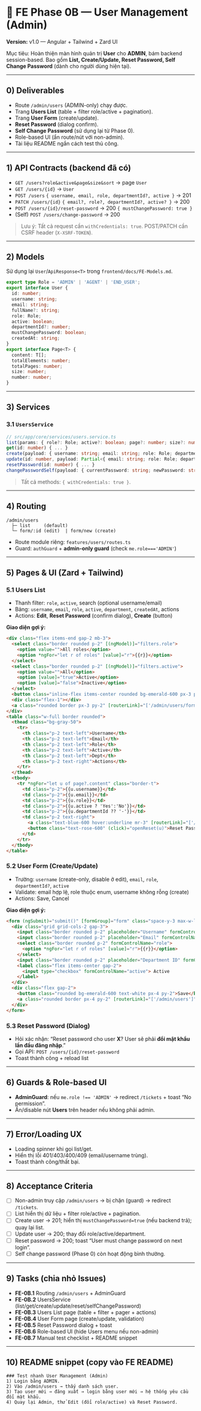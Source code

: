 # 👑 FE Phase 0B — User Management (Admin)
**Version:** v1.0 — Angular + Tailwind + Zard UI

Mục tiêu: Hoàn thiện màn hình quản trị **User** cho **ADMIN**, bám backend session-based. Bao gồm **List, Create/Update, Reset Password, Self Change Password** (dành cho người dùng hiện tại).

---

## 0) Deliverables
- Route `/admin/users` (ADMIN-only) chạy được.
- Trang **Users List** (table + filter role/active + pagination).
- Trang **User Form** (create/update).
- **Reset Password** (dialog confirm).
- **Self Change Password** (sử dụng lại từ Phase 0).
- Role-based UI (ẩn route/nút với non-admin).
- Tài liệu README ngắn cách test thủ công.

---

## 1) API Contracts (backend đã có)
- `GET /users?role&active&page&size&sort` → page `User`
- `GET /users/{id}` → `User`
- `POST /users` `{ username, email, role, departmentId?, active }` → 201
- `PATCH /users/{id}` `{ email?, role?, departmentId?, active? }` → 200
- `POST /users/{id}/reset-password` → 200 `{ mustChangePassword: true }`
- (Self) `POST /users/change-password` → 200

> Lưu ý: Tất cả request cần `withCredentials: true`. POST/PATCH cần CSRF header (`X-XSRF-TOKEN`).

---

## 2) Models
Sử dụng lại `User`/`ApiResponse<T>` trong `frontend/docs/FE-Models.md`.

```ts
export type Role = 'ADMIN' | 'AGENT' | 'END_USER';
export interface User {
  id: number;
  username: string;
  email: string;
  fullName?: string;
  role: Role;
  active: boolean;
  departmentId?: number;
  mustChangePassword: boolean;
  createdAt: string;
}
export interface Page<T> {
  content: T[];
  totalElements: number;
  totalPages: number;
  size: number;
  number: number;
}
```

---

## 3) Services
### 3.1 `UsersService`
```ts
// src/app/core/services/users.service.ts
list(params: { role?: Role; active?: boolean; page?: number; size?: number; sort?: string; }) { ... }
get(id: number) { ... }
create(payload: { username: string; email: string; role: Role; departmentId?: number; active?: boolean; }) { ... }
update(id: number, payload: Partial<{ email: string; role: Role; departmentId?: number; active: boolean; }>) { ... }
resetPassword(id: number) { ... }
changePasswordSelf(payload: { currentPassword: string; newPassword: string; }) { ... }
```

> Tất cả methods: `{ withCredentials: true }`.

---

## 4) Routing
```
/admin/users
  ├─ list     (default)
  └─ form/:id (edit)  | form/new (create)
```
- Route module riêng: `features/users/routes.ts`
- Guard: `authGuard` + **admin-only guard** (check `me.role==='ADMIN'`)

---

## 5) Pages & UI (Zard + Tailwind)
### 5.1 Users List
- Thanh filter: `role`, `active`, search (optional username/email)
- Bảng: `username`, `email`, `role`, `active`, `department`, `createdAt`, actions
- Actions: **Edit**, **Reset Password** (confirm dialog), **Create** (button)

**Giao diện gợi ý:**
```html
<div class="flex items-end gap-2 mb-3">
  <select class="border rounded p-2" [(ngModel)]="filters.role">
    <option value="">All roles</option>
    <option *ngFor="let r of roles" [value]="r">{{r}}</option>
  </select>
  <select class="border rounded p-2" [(ngModel)]="filters.active">
    <option value="">All</option>
    <option [value]="true">Active</option>
    <option [value]="false">Inactive</option>
  </select>
  <button class="inline-flex items-center rounded bg-emerald-600 px-3 py-2 text-white" (click)="reload()">Filter</button>
  <div class="flex-1"></div>
  <a class="rounded border px-3 py-2" [routerLink]="['/admin/users/form/new']">+ Create</a>
</div>
<table class="w-full border rounded">
  <thead class="bg-gray-50">
    <tr>
      <th class="p-2 text-left">Username</th>
      <th class="p-2 text-left">Email</th>
      <th class="p-2 text-left">Role</th>
      <th class="p-2 text-left">Active</th>
      <th class="p-2 text-left">Dept</th>
      <th class="p-2 text-right">Actions</th>
    </tr>
  </thead>
  <tbody>
    <tr *ngFor="let u of page?.content" class="border-t">
      <td class="p-2">{{u.username}}</td>
      <td class="p-2">{{u.email}}</td>
      <td class="p-2">{{u.role}}</td>
      <td class="p-2">{{u.active ? 'Yes':'No'}}</td>
      <td class="p-2">{{u.departmentId ?? '-'}}</td>
      <td class="p-2 text-right">
        <a class="text-blue-600 hover:underline mr-3" [routerLink]="['/admin/users/form', u.id]">Edit</a>
        <button class="text-rose-600" (click)="openReset(u)">Reset Password</button>
      </td>
    </tr>
  </tbody>
</table>
```

### 5.2 User Form (Create/Update)
- Trường: `username` (create-only, disable ở edit), `email`, `role`, `departmentId?`, `active`
- Validate: email hợp lệ, role thuộc enum, username không rỗng (create)
- Actions: Save, Cancel

**Giao diện gợi ý:**
```html
<form (ngSubmit)="submit()" [formGroup]="form" class="space-y-3 max-w-lg">
  <div class="grid grid-cols-2 gap-3">
    <input class="border rounded p-2" placeholder="Username" formControlName="username" [readonly]="isEdit">
    <input class="border rounded p-2" placeholder="Email" formControlName="email">
    <select class="border rounded p-2" formControlName="role">
      <option *ngFor="let r of roles" [value]="r">{{r}}</option>
    </select>
    <input class="border rounded p-2" placeholder="Department ID" formControlName="departmentId">
    <label class="flex items-center gap-2">
      <input type="checkbox" formControlName="active"> Active
    </label>
  </div>
  <div class="flex gap-2">
    <button class="rounded bg-emerald-600 text-white px-4 py-2">Save</button>
    <a class="rounded border px-4 py-2" [routerLink]="['/admin/users']">Cancel</a>
  </div>
</form>
```

### 5.3 Reset Password (Dialog)
- Hỏi xác nhận: “Reset password cho user **X**? User sẽ phải **đổi mật khẩu lần đầu đăng nhập**.”
- Gọi API: `POST /users/{id}/reset-password`
- Toast thành công + reload list

---

## 6) Guards & Role-based UI
- **AdminGuard**: nếu `me.role !== 'ADMIN'` → redirect `/tickets` + toast “No permission”.
- Ẩn/disable nút **Users** trên header nếu không phải admin.

---

## 7) Error/Loading UX
- Loading spinner khi gọi list/get.
- Hiển thị lỗi 401/403/400/409 (email/username trùng).
- Toast thành công/thất bại.

---

## 8) Acceptance Criteria
- [ ] Non-admin truy cập `/admin/users` → bị chặn (guard) → redirect `/tickets`.
- [ ] List hiển thị dữ liệu + filter role/active + pagination.
- [ ] Create user → 201; hiển thị `mustChangePassword=true` (nếu backend trả); quay lại list.
- [ ] Update user → 200; thay đổi role/active/department.
- [ ] Reset password → 200; toast “User must change password on next login”.
- [ ] Self change password (Phase 0) còn hoạt động bình thường.

---

## 9) Tasks (chia nhỏ Issues)

- **FE-0B.1** Routing `/admin/users` + AdminGuard
- **FE-0B.2** UsersService (list/get/create/update/reset/selfChangePassword)
- **FE-0B.3** Users List page (table + filter + pager + actions)
- **FE-0B.4** User Form page (create/update, validation)
- **FE-0B.5** Reset Password dialog + toast
- **FE-0B.6** Role-based UI (hide Users menu nếu non-admin)
- **FE-0B.7** Manual test checklist + README snippet

---

## 10) README snippet (copy vào FE README)
```
### Test nhanh User Management (Admin)
1) Login bằng ADMIN.
2) Vào /admin/users → thấy danh sách user.
3) Tạo user mới → đăng xuất → login bằng user mới → hệ thống yêu cầu đổi mật khẩu.
4) Quay lại Admin, thử Edit (đổi role/active) và Reset Password.
```
